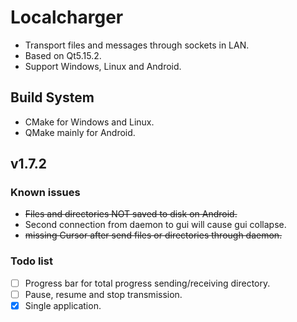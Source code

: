 # Localcharger
* Transport files and messages through sockets in LAN.
* Based on Qt5.15.2.
* Support Windows, Linux and Android.

## Build System
* CMake for Windows and Linux.
* QMake mainly for Android.

## v1.7.2
### Known issues
* ~~Files and directories NOT saved to disk on Android.~~
* Second connection from daemon to gui will cause gui collapse.
* ~~missing Cursor after send files or directories through daemon.~~

### Todo list
- [ ] Progress bar for total progress sending/receiving directory.
- [ ] Pause, resume and stop transmission.
- [x] Single application.
